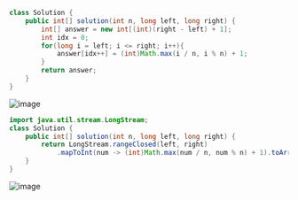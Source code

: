 ```java
class Solution {
    public int[] solution(int n, long left, long right) {
        int[] answer = new int[(int)(right - left) + 1];
        int idx = 0;
        for(long i = left; i <= right; i++){
            answer[idx++] = (int)Math.max(i / n, i % n) + 1;
        }
        return answer;
    }
}
```
![image](https://github.com/alswo1212/CNF_codingTest_sturdy/assets/92290312/d8715632-4282-4413-939a-e4e5a26c38fe)

```java
import java.util.stream.LongStream;
class Solution {
    public int[] solution(int n, long left, long right) {
        return LongStream.rangeClosed(left, right)
            .mapToInt(num -> (int)Math.max(num / n, num % n) + 1).toArray();
    }
}
```
![image](https://github.com/alswo1212/CNF_codingTest_sturdy/assets/92290312/fbea965e-7cc1-4277-a919-03dba2045ab6)
